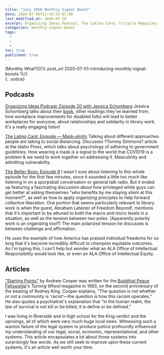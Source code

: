 ```yaml
---
title: "July 2020 Monthly Signal Boost"
date: 2020-07-05T12:34:53-07:00
last_modified_at: 2020-07-19
excerpt: Organizing Ideas Podcast; The Latino Card; Tricycle Magazine; etc.  
categories: monthly-signal-boost
tags: 
  -   
  -   
  -   
toc: true
published: true
---
```


[Monthly What?]({% post_url 2020-07-01-introducing-monthly-signal-boosts %})  
{: .notice}  

## Podcasts  

[Organizing Ideas Podcast: Episode 20 with Jessica Schomberg](https://organizingideaspod.wordpress.com/2020/02/28/ep-20-libraries-and-disabilities-with-jessica-schomberg/) Jessica Schomberg talks about their [book](https://litwinbooks.com/books/beyond-accommodation/), other readings they've learned from, how workplace improvements for disabled folks will lead to better workplaces for everyone, about relationships and solidarity in library work. It's a really engaging listen!  

[The Latino Card: Episode — Mask-ulinity](https://soundcloud.com/thelatinocard/mask-culinity) Talking about different approaches people are taking to social distancing. Discusses ?Tommy Simmons? article at the Idaho Press, which talks about psychology of adhering to government guidelines. How wearing a mask is a signal to the world that COVID19 is a problem & we need to work together on addressing it. Masculinity and admitting vulnerability.  

[The Better Bozo: Episode 6](https://podcasts.apple.com/us/podcast/ep-6-with-abraham-lateiner-of-freedom-beyond/id1495723247?i=1000466133862) I wasn't sure about listening to this whole episode for the first few minutes, since it sounded a little too much like listening in on a sporpsball conversation or general talk radio. But it ended up featuring a fascinating discussion about how privileged white guys can get better at asking themselves "who benefits by me staying silent at this moment?", as well as how to apply organizing principles to help forward collective liberation. One portion that seems particularly relevant to library work is when the guest, Abraham Lateiner of Freedom Beyond!, mentions that it's important to be attuned to both the macro and micro levels in a situation, as well as the tension between two poles. (Apparently polarity work is an organizing tool?) The main polarized tension he discusses is between challenge and affirmation.  

He uses the example of how America has praised individual freedoms for so long that it's become incredibly difficult to champion equitable outcomes. As I'm typing this, I can't help but wonder what an ALA Office of Intellectual Responsibility would look like, or even an ALA Office of Intellectual Equity.  

## Articles  

["Starting Points"](https://tricycle.org/trikedaily/recognize-racism/) by Andrew Cooper was written for the [Buddhist Peace Fellowship](http://www.buddhistpeacefellowship.org)'s _Turning Wheel_ magazine in 1993, on the second anniversary of the beating of Rodney King. Cooper explains, "The question is not whether or not a community is 'racist'—the question is how this racism operates." He also quotes a psychiatrist's explanation that "in the human realm, the law of survival is not kill or be killed; it is define or be defined."  

I was living in Riverside and in high school for the King verdict and the uprisings, all of which were very much huge local news. Witnessing such a wanton failure of the legal system to produce justice profoundly influenced my understanding of our legal, social, economic, representational, and other systems. This article encapsulates a lot about those systems into surprisingly few words. As we still seek to improve upon these current systems, it's an article well worth your time.  
